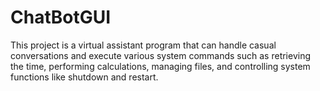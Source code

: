 # ChatBotGUI
This project is a virtual assistant program that can handle casual conversations and execute various system commands such as retrieving the time, performing calculations, managing files, and controlling system functions like shutdown and restart.
